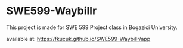 # SWE599-Waybillr

This project is made for SWE 599 Project class in Bogazici University. 

available at: https://fkucuk.github.io/SWE599-Waybillr/app

